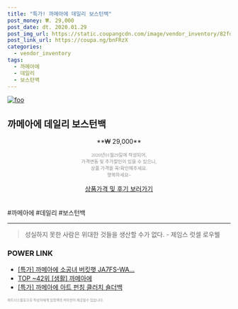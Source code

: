 ```yaml
--- 
title: "특가! 까메아에 데일리 보스턴백" 
post_money: ₩. 29,000 
post_date: dt. 2020.01.29 
post_img_url: https://static.coupangcdn.com/image/vendor_inventory/82fd/8e3fe15fcaa5b8362681d846d8173e0ad7672e11b115015bd6c562ca528c.jpg 
post_link_url: https://coupa.ng/bnFRzX 
categories: 
  - vendor_inventory 
tags: 
  - 까메아에 
  - 데일리 
  - 보스턴백 
--- 
```

[![foo](https://static.coupangcdn.com/image/vendor_inventory/82fd/8e3fe15fcaa5b8362681d846d8173e0ad7672e11b115015bd6c562ca528c.jpg)](https://coupa.ng/bnFRzX) 

## 까메아에 데일리 보스턴백 
<p style="text-align: center;">**₩ 29,000**</p> 
<p style="text-align: center;"><span style="color: #898c8f; font-family: Georgia,Times,serif; font-size: 0.75em;">2020년01월29일에 작성되어, <br>가격변동 및 추가할인이 있을 수 있으니,<br> 상품 가격을 꼭!확인해주세요.<br>행복하세요~</span> 
</p>	 
<div markdown="0" style="text-align: center;"><a href="https://coupa.ng/bnFRzX" class="btn btn--success">상품가격 및 후기 보러가기</a></div> 
<br><br> 
  #까메아에 #데일리 #보스턴백 
<hr> 

> 성실하지 못한 사람은 위대한 것들을 생산할 수가 없다. - 제임스 럿셀 로우웰 


### POWER LINK

* <a href="https://blog.naver.com/sakai111/221790614776" target="_blank">[특가] 까메아에 소공녀 버킷햇 JA7FS-WA...</a>
* <a href="https://blog.naver.com/an0733/221788575081" target="_blank"> TOP ~42위 [생활] 까메아에</a>
* <a href="https://blog.naver.com/santokki14/221789705307" target="_blank">[특가] 까메아에 아트 펀칭 클러치 숄더백</a>

<span style="color: #898c8f; font-family: Georgia,Times,serif; font-size: 0.55em;">파트너스활동으로 작성자에게 일정액의 커미션이 제공될수 있습니다.</span> 
